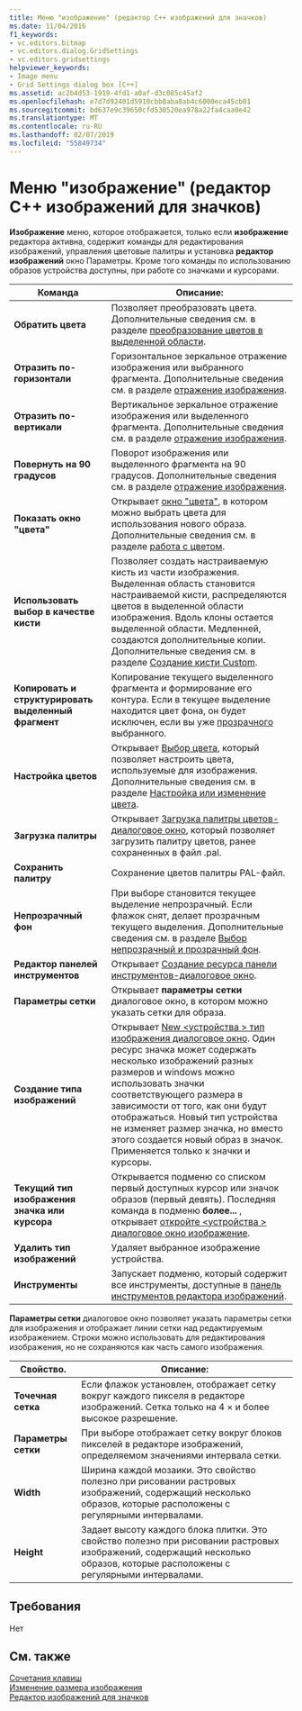 ```yaml
---
title: Меню "изображение" (редактор C++ изображений для значков)
ms.date: 11/04/2016
f1_keywords:
- vc.editors.bitmap
- vc.editors.dialog.GridSettings
- vc.editors.gridsettings
helpviewer_keywords:
- Image menu
- Grid Settings dialog box [C++]
ms.assetid: ac2b4d53-1919-4fd1-a0af-d3c085c45af2
ms.openlocfilehash: e7d7d92401d5910cbb8aba8ab4c6000eca45cb01
ms.sourcegitcommit: bd637e9c39650cfd530520ea978a22fa4caa0e42
ms.translationtype: MT
ms.contentlocale: ru-RU
ms.lasthandoff: 02/07/2019
ms.locfileid: "55849734"
---
```

# <a name="image-menu-c-image-editor-for-icons"></a>Меню "изображение" (редактор C++ изображений для значков)

**Изображение** меню, которое отображается, только если **изображение** редактора активна, содержит команды для редактирования изображений, управления цветовые палитры и установка **редактор изображений** окно Параметры. Кроме того команды по использованию образов устройства доступны, при работе со значками и курсорами.

|Команда|Описание:|
|---|---|
|**Обратить цвета**|Позволяет преобразовать цвета. Дополнительные сведения см. в разделе [преобразование цветов в выделенной области](../windows/inverting-the-colors-in-a-selection-image-editor-for-icons.md).|
|**Отразить по-горизонтали**|Горизонтальное зеркальное отражение изображения или выбранного фрагмента. Дополнительные сведения см. в разделе [отражение изображения](../windows/flipping-an-image-image-editor-for-icons.md).|
|**Отразить по-вертикали**|Вертикальное зеркальное отражение изображения или выделенного фрагмента. Дополнительные сведения см. в разделе [отражение изображения](../windows/flipping-an-image-image-editor-for-icons.md).|
|**Повернуть на 90 градусов**|Поворот изображения или выделенного фрагмента на 90 градусов. Дополнительные сведения см. в разделе [отражение изображения](../windows/flipping-an-image-image-editor-for-icons.md).|
|**Показать окно "цвета"**|Открывает [окно "цвета"](../windows/colors-window-image-editor-for-icons.md), в котором можно выбрать цвета для использования нового образа. Дополнительные сведения см. в разделе [работа с цветом](../windows/working-with-color-image-editor-for-icons.md).|
|**Использовать выбор в качестве кисти**|Позволяет создать настраиваемую кисть из части изображения. Выделенная область становится настраиваемой кисти, распределяются цветов в выделенной области изображения. Вдоль клоны остается выделенной области. Медленней, создаются дополнительные копии. Дополнительные сведения см. в разделе [Создание кисти Custom](../windows/creating-a-custom-brush-image-editor-for-icons.md).|
|**Копировать и структурировать выделенный фрагмент**|Копирование текущего выделенного фрагмента и формирование его контура. Если в текущее выделение находится цвет фона, он будет исключен, если вы уже [прозрачного](../windows/choosing-a-transparent-or-opaque-background-image-editor-for-icons.md) выбранного.
|**Настройка цветов**|Открывает [Выбор цвета](../windows/custom-color-selector-dialog-box-image-editor-for-icons.md), который позволяет настроить цвета, используемые для изображения. Дополнительные сведения см. в разделе [Настройка или изменение цвета](../windows/customizing-or-changing-colors-image-editor-for-icons.md).|
|**Загрузка палитры**|Открывает [Загрузка палитры цветов-диалоговое окно](../windows/load-palette-colors-dialog-box-image-editor-for-icons.md), который позволяет загрузить палитру цветов, ранее сохраненных в файл .pal.|
|**Сохранить палитру**|Сохранение цветов палитры PAL-файл.|
|**Непрозрачный фон**|При выборе становится текущее выделение непрозрачный. Если флажок снят, делает прозрачным текущего выделения. Дополнительные сведения см. в разделе [Выбор непрозрачный и прозрачный фон](../windows/choosing-a-transparent-or-opaque-background-image-editor-for-icons.md).|
|**Редактор панелей инструментов**|Открывает [Создание ресурса панели инструментов-диалоговое окно](../windows/new-toolbar-resource-dialog-box.md).|
|**Параметры сетки**|Открывает **параметры сетки** диалоговое окно, в котором можно указать сетки для образа.|
|**Создание типа изображений**|Открывает [New \<устройства > тип изображения диалоговое окно](../windows/new-device-image-type-dialog-box-image-editor-for-icons.md). Один ресурс значка может содержать несколько изображений разных размеров и windows можно использовать значки соответствующего размера в зависимости от того, как они будут отображаться. Новый тип устройства не изменяет размер значка, но вместо этого создается новый образ в значок. Применяется только к значки и курсоры.|
|**Текущий тип изображения значка или курсора**|Открывается подменю со списком первый доступных курсор или значок образов (первый девять). Последняя команда в подменю **более...** , открывает [откройте \<устройства > диалоговое окно изображение](../windows/open-device-image-dialog-box-image-editor-for-icons.md).|
|**Удалить тип изображений**|Удаляет выбранное изображение устройства.|
|**Инструменты**|Запускает подменю, который содержит все инструменты, доступные в [панель инструментов редактора изображений](../windows/toolbar-image-editor-for-icons.md).|

**Параметры сетки** диалоговое окно позволяет указать параметры сетки для изображения и отображает линии сетки над редактируемым изображением. Строки можно использовать для редактирования изображения, но не сохраняются как часть самого изображения.

|Свойство.|Описание:|
|---|---|
|**Точечная сетка**|Если флажок установлен, отображает сетку вокруг каждого пикселя в редакторе изображений. Сетка только на 4 × и более высокое разрешение.|
|**Параметры сетки**|При выборе отображает сетку вокруг блоков пикселей в редакторе изображений, определяемом значениями интервала сетки.|
|**Width**|Ширина каждой мозаики. Это свойство полезно при рисовании растровых изображений, содержащий несколько образов, которые расположены с регулярными интервалами.|
|**Height**|Задает высоту каждого блока плитки. Это свойство полезно при рисовании растровых изображений, содержащий несколько образов, которые расположены с регулярными интервалами.|

## <a name="requirements"></a>Требования

Нет

## <a name="see-also"></a>См. также

[Сочетания клавиш](../windows/accelerator-keys-image-editor-for-icons.md)<br/>
[Изменение размера изображения](../windows/resizing-an-image-image-editor-for-icons.md)<br/>
[Редактор изображений для значков](../windows/image-editor-for-icons.md)